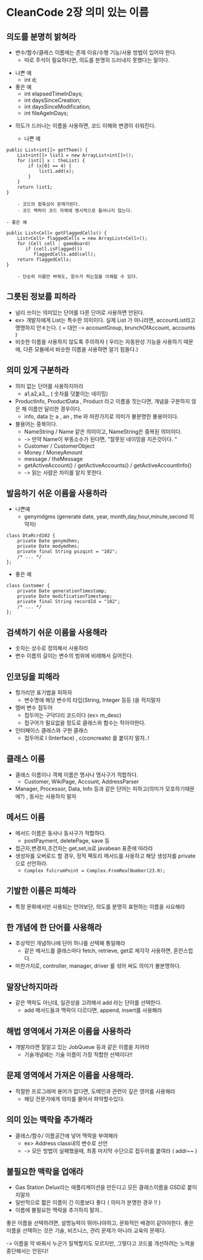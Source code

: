# CleanCode 2장 의미 있는 이름
## 의도를 분명히 밝혀라
- 변수/함수/클래스 이름에는 존재 이유/수행 기능/사용 방법이 있어야 한다.
	- 따로 주석이 필요하다면, 의도를 분명히 드러내지 못했다는 말이다.


* 나쁜 예
	* int d;
* 좋은 예
	* int elapsedTimeInDays;
	* int daysSinceCreation;
	* int daysSinceModification;
	* int fileAgeInDays;


- 의도가 드러나는 이름을 사용하면, 코드 이해와 변경이 쉬워진다. 

	- 나쁜 예  
```
public List<int[]> getThem() {
    List<int[]> list1 = new ArrayList<int[]>();
    for (int[] x : theList) {
        if (x[0] == 4) {
            list1.add(x);
        }
    }
    return list1;
}
```
		- 코드의 함축성이 문제가된다. 
		- 코드 맥락이 코드 자체에 명시적으로 들어나지 않는다.
	
	- 좋은 예
```
public List<Cell> getFlaggedCells() {
    List<Cell> flaggedCells = new ArrayList<Cell>();
    for (Cell cell : gameBoard) 
       if (cell.isFlagged())
          flaggedCells.add(cell);   
    return flaggedCells;
}
```
		- 단순히 이름만 바꿔도, 함수가 하는일을 이해할 수 있다.


## 그릇된 정보를 피하라
- 널리 쓰이는 의미있는 단어를 다른 단어로 사용하면 안된다. 
- ex> 개발자에게 List는 특수한 의미이다. 실제 List 가 아니라면, accountList라고 명명하지 안ㅎ는다. ( = 대안 -> accountGroup, brunchOfAccount, accounts )
- 비슷한 이름을 사용하지 않도록 주의하자 ( 우리는 자동완성 기능을 사용하기 때문에, 다른 모듈에서 비슷한 이름을 사용하면 알기 힘들다.) 

## 의미 있게 구분하라
- 의미 없는 단어를 사용하지마라
	- a1,a2,a3,,, ( 숫자를 덧붙이는 네이밍)
- ProductInfo, ProductData , Product 라고 이름을 짓는다면, 개념을 구분하지 않은 채 이름만 달리한 경우이다. 
	- info, data 는 a , an , the 와 마찬가지로 의미가 불분명한 불용어이다.
- 불용어는 중복이다. 
	- NameString / Name 같은 의미이고, NameString은 중복된 의미이다.
	- -> 만약 Name이 부동소수가 된다면,  “잘못된 네이밍을 지은것이다. “
	- Customer / CustomerObject 
	- Money / MoneyAmount
	- message / theMessage
	- getActiveAccount() / getActiveAccounts() / getActiveAccountInfo()
	- -> 읽는 사람은 차이를 알지 못한다.

## 발음하기 쉬운 이름을 사용하라
- 나쁜예
	- genymdgms (generate date, year, month,day,hour,minute,second 의 약자)
```
class DtaRcrd102 {
    private Date genymdhms;
    private Date modymdhms;
    private final String pszqint = "102";
    /* ... */
};

```
- 좋은 예
```
class Customer {
    private Date generationTimestamp;
    private Date modificationTimestamp;
    private final String recordId = "102";
    /* ... */
}; 
```


## 검색하기 쉬운 이름을 사용해라
- 숫자는 상수로 정의해서 사용하라
- 변수 이름의 길이는 변수의 범위에 비례해서 길어진다.


## 인코딩을 피해라
- 헝가리안 표기법을 피하자 
	- 변수명에 해당 변수의 타입(String, Integer 등등 )을 적지말자
- 멤버 변수 접두어
	- 접두어는 구닥다리 코드이다 (ex> m_desc)
	- 접구어가 필요없을 정도로 클래스와 함수는 작아야한다.
- 인터페이스 클래스와 구현 클래스 
	- 접두어로 I (Interface)  , c(concreate) 를 붙이지 말자..! 


## 클래스 이름
- 클래스 이름이나 객체 이름은 명사나 명사구가 적합하다. 
	- Customer, WikiPage, Account, AddressParser
- Manager, Processor, Data, Info 등과 같은 단어는 피하고(의미가 모호하기때문에?) , 동사는 사용하지 말자


## 메서드 이름 
- 메서드 이름은 동사나 동사구가 적합하다.
	- postPayment, deletePage, save 등
- 접근자,변경자,조건자는 get,set,is로 javabean 표준에 따라라
- 생성자를 오버로드 할 경우, 정적 팩토리 메서드를 사용하고 해당 생성자를 private으로 선언하라.
	- ` Complex fulcrumPoint = Complex.FromRealNumber(23.0); `

## 기발한 이름은 피해라
- 특정 문화에서만 사용되는 언어보단, 의도를 분명히 표현하는 이름을 사요해라

## 한 개념에 한 단어를 사용해라
- 추상적인 개념하나에 단어 하나를 선택해 통일해라
	- 같은 메서드를 클래스마다  fetch, retrieve, get로 제각각 사용하면, 혼란스럽다.
- 마찬가지로,  controller, manager, driver 를 섞어 써도 의미가 불분명하다.


##  말장난하지마라
- 같은 맥락도 아닌데, 일관성을 고려해서 add 라는 단어를 선택한다.
	- add 메서드들과 맥락이 다르다면, append, insert를 사용해라


## 해법 영역에서 가져온 이름을 사용하라
- 개발자라면 잘알고 있는 JobQueue 등과 같은 이름을 지어라
	- 기술개념에는 기술 이름이 가장 적합한 선택이다!! 
## 문제 영역에서 가져온 이름을 사용해라.
- 적절한 프로그래머 용어가 없다면, 도메인과 관련이 깊은 영어를 사용해라
	- 해당 전문가에게 의미를 물어서 파악할수있다.

## 의미 있는 맥락을 추가해라
- 클래스/함수/ 이름공간에 넣어 맥락을 부여해라
	- ex> Address class내의 변수로 선언
	- -> 모든 방법이 실패했을때, 최종 마지막 수단으로 접두어를 붙여라 ( addr~~ )

## 불필요한 맥락을 업애라
- Gas Station Delux라는 애플리케이션을 만든다고 모든 클래스이름을 GSD로 붙이지말자
- 일반적으로 짧은 이름이 긴 이름보다 좋다 ( 의미가 분명한 경우 !! )
- 이름에 불필요한 맥락을 추가하지 말자.. 



좋은 이름을 선택하려면, 설명능력이 뛰어나야하고, 문화적인 배경이 같아야한다.
좋은 이름을 선택하는 것은 기술, 비즈니스, 관리 문제가 아니라 교육의 문제다.

-> 이름을 막 바꿔서 누군가  질책할지도 모르지만, 그렇다고 코드를 개선하려는 노력을 중단해서는 안된다! 






